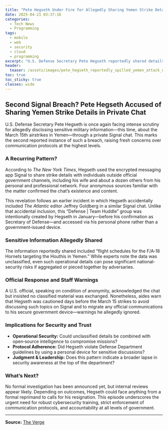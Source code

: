 ```yaml
---
title: "Pete Hegseth Under Fire for Allegedly Sharing Yemen Strike Details in Private Signal Chat"
date: 2025-04-21 03:37:16
categories:
  - Tech News
  - Programming
tags:
  - mobile
  - web
  - security
  - cloud
  - programming
excerpt: "U.S. Defense Secretary Pete Hegseth reportedly shared details about the March 15th Yemen military strikes in a private Signal chat, raising serious security concerns."
header:
  teaser: /assets/images/pete_hegseth_reportedly_spilled_yemen_attack_detai_20250421033715.jpg
toc: true
toc_sticky: true
classes: wide
---
```


## Second Signal Breach? Pete Hegseth Accused of Sharing Yemen Strike Details in Private Chat

U.S. Defense Secretary Pete Hegseth is once again facing intense scrutiny for allegedly disclosing sensitive military information—this time, about the March 15th airstrikes in Yemen—through a private Signal chat. This marks the second reported instance of such a breach, raising fresh concerns over communication protocols at the highest levels.

### A Recurring Pattern?

According to *The New York Times*, Hegseth used the encrypted messaging app Signal to share strike details with individuals outside official government channels, including his wife and about a dozen others from his personal and professional network. Four anonymous sources familiar with the matter confirmed the chat’s existence and content.

This revelation follows an earlier incident in which Hegseth accidentally included *The Atlantic* editor Jeffrey Goldberg in a similar Signal chat. Unlike that accidental inclusion, this “Defense | Team Huddle” group was intentionally created by Hegseth in January—before his confirmation as Secretary of Defense—and accessed via his personal phone rather than a government‐issued device.

### Sensitive Information Allegedly Shared

The information reportedly shared included “flight schedules for the F/A‑18 Hornets targeting the Houthis in Yemen.” While experts note the data was unclassified, even such operational details can pose significant national‐security risks if aggregated or pieced together by adversaries.

### Official Response and Staff Warnings

A U.S. official, speaking on condition of anonymity, acknowledged the chat but insisted no classified material was exchanged. Nonetheless, aides warn that Hegseth was cautioned days before the March 15 strikes to avoid discussing such topics on Signal and to migrate any official communications to his secure government device—warnings he allegedly ignored.

### Implications for Security and Trust

- **Operational Security:** Could unclassified details be combined with open‐source intelligence to compromise missions?  
- **Protocol Adherence:** Did Hegseth violate Defense Department guidelines by using a personal device for sensitive discussions?  
- **Judgment & Leadership:** Does this pattern indicate a broader lapse in security awareness at the top of the department?

### What’s Next?

No formal investigation has been announced yet, but internal reviews appear likely. Depending on outcomes, Hegseth could face anything from a formal reprimand to calls for his resignation. This episode underscores the urgent need for robust cybersecurity training, strict enforcement of communication protocols, and accountability at all levels of government.

---

**Source:** [The Verge](https://www.theverge.com/news/652434/pete-hegseth-personal-signal-chat-yemen-attack)  
